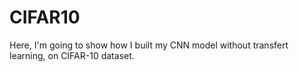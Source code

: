 # CIFAR10
Here, I'm going to show how I built my CNN model without transfert learning, on CIFAR-10 dataset.
